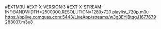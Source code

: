 #EXTM3U
#EXT-X-VERSION:3
#EXT-X-STREAM-INF:BANDWIDTH=2500000,RESOLUTION=1280x720
playlist_720p.m3u
https://pplive.comquas.com:5443/LiveApp/streams/w3g3EYjBtqgJ1677679288037.m3u8
